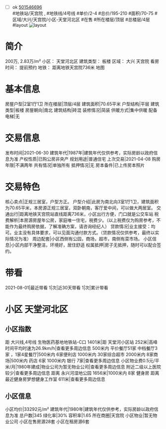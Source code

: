 - [ ] ok [501546696](https://bj.5i5j.com/ershoufang/501546696.html)  
 #地铁站/天宫院 ,  #地铁线/4号线
#单价/2-4 #总价/195-210 #面积/70-75   #区域/大兴/天宫院/小区-天堂河北区 #在售 #所在楼层/顶层 #总楼层/4层 #layout 
![layout](http://image2a.5i5j.com/bdir/layout/d9fa1f2aa2574a198b42239b36e0c788.jpg_P5.jpg) 
# 简介 
 200万,  2.83万/m² 
小区： 天堂河北区
建筑类型： 板楼
区域： 大兴 天宫院
看房时间： 提前预约
地铁： 距离地铁天宫院736米 地图
# 基本信息 
 房屋户型|2室1厅1卫
所在楼层|顶层/4层
建筑面积|70.65平米
户型结构|平层
建筑类型|板楼
房屋朝向|南北
建筑结构|砖混
装修情况|简装
供暖方式|集中供暖
配备电梯|无
# 交易信息 
 发布时间|2021-06-30
建筑年代|1987年|建筑年代仅供参考，实际房龄以政府信息为准
产权性质|已购公房非央产
规划用途|普通住宅
上次交易|2021-04-08
购房年限|不满两年
共有情况|单独所有
抵押情况|无
房本备件|已上传房本照片
# 交易特色 
 核心卖点|正规三居室，户型方正。
户型介绍|此房为南北向3室1厅1卫，建筑面积为70.65平米，本房源正规三居室，双卧朝南，客厅爱中间，可以做大两居室。
交通出行|距离地铁天宫院站直线距离736米，小区出行方便，门口就是公交车站
税费解析|本房源房屋年公房，家庭唯一住宅，税费少。（以上税费仅为购房参考，不能作为最终购房依据，了解准确方案，请咨询经纪人）
贷款情况|业主接受：均可。业主没有具体要求，可以见面沟通付款方式。（贷款情况仅供参考，最终以实际情况为准）
周边配套|小区西侧有公园，商场，超市，南侧有菜市场。
小区信息|小区内部干净整洁，环境好，居住舒适
权属抵押|房子无抵押，随时可以配合签约。
# 带看 
 2021-08-01|最近带看	 1|次|近30天带看	 1|次|累计带看
# 小区 天堂河北区
## 小区指数 
 距 大兴线,4号线 生物医药基地地铁站-C口 1401米|距 天堂河小区站 252米|高峰时间平均时速为26.9km/h|查看更多周边信息
500米内 平价餐厅51家
中档餐厅3家 ，1家4星餐厅|500米内 6家便利店
1000米内 30家综合超市
2000米内 8家商场|500米内 药店 6家
1000米内 银行 7家|查看更多周边信息
小区物业费0.5元/平米/月|1980年建成|物业公司为暂无物业公司|查看更多周边信息
附近二级以上医院较少|查看更多周边信息
距离 永兴河湿地公园 1656米|1000米内 8家 健身房
距离最近健身房梦想健身工作室 611米|查看更多周边信息
## 小区信息 
 小区均价|33292元/m²
建筑年代|1980年|建筑年代仅供参考，实际房龄以政府信息为准
总户数|345
绿化率|30%
容积率|1.65
所在商圈|天宫院
小区物业|暂无物业公司
小区在售房源28套
小区在租房源6套
